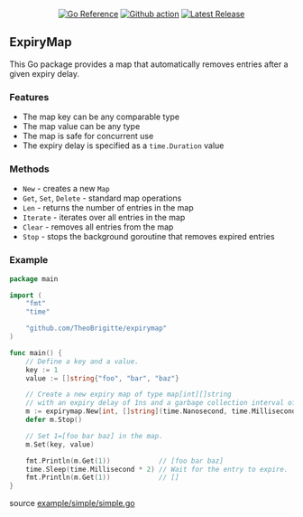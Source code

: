 <p align="center">
  <a href="https://pkg.go.dev/github.com/TheoBrigitte/expirymap"><img src="https://pkg.go.dev/badge/github.com/TheoBrigitte/expirymap.svg" alt="Go Reference"></a>
  <a href="https://github.com/TheoBrigitte/expirymap/actions/workflows/test.yaml"><img src="https://github.com/TheoBrigitte/expirymap/actions/workflows/test.yaml/badge.svg" alt="Github action"></a>
  <a href="http://github.com/TheoBrigitte/expirymap/releases"><img src="https://img.shields.io/github/release/TheoBrigitte/expirymap.svg" alt="Latest Release"></a>
</p>

## ExpiryMap

This Go package provides a map that automatically removes entries after a given expiry delay.

### Features

* The map key can be any comparable type
* The map value can be any type
* The map is safe for concurrent use
* The expiry delay is specified as a `time.Duration` value

### Methods

* `New` - creates a new `Map`
* `Get`, `Set`, `Delete` - standard map operations
* `Len` - returns the number of entries in the map
* `Iterate` - iterates over all entries in the map
* `Clear` - removes all entries from the map
* `Stop` - stops the background goroutine that removes expired entries

### Example

```go
package main

import (
	"fmt"
	"time"

	"github.com/TheoBrigitte/expirymap"
)

func main() {
	// Define a key and a value.
	key := 1
	value := []string{"foo", "bar", "baz"}

	// Create a new expiry map of type map[int][]string
	// with an expiry delay of 1ns and a garbage collection interval of 1ms.
	m := expirymap.New[int, []string](time.Nanosecond, time.Millisecond)
	defer m.Stop()

	// Set 1=[foo bar baz] in the map.
	m.Set(key, value)

	fmt.Println(m.Get(1))            // [foo bar baz]
	time.Sleep(time.Millisecond * 2) // Wait for the entry to expire.
	fmt.Println(m.Get(1))            // []
}
```
source [example/simple/simple.go](./example/simple/simple.go)
